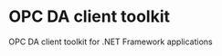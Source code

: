 OPC DA client toolkit
===========================

OPC DA client toolkit for .NET Framework applications
